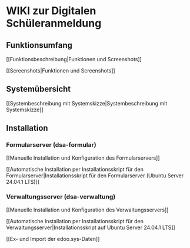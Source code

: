 # WIKI zur Digitalen Schüleranmeldung
## Funktionsumfang
[[Funktionsbeschreibung|Funktionen und Screenshots]]

[[Screenshots|Funktionen und Screenshots]]




## Systemübersicht
[[Systembeschreibung mit Systemskizze|Systembeschreibung mit Systemskizze]]

## Installation
### Formularserver (dsa-formular)
[[Manuelle Installation und Konfiguration des Formularservers]]

[[Automatische Installation per Installationsskript für den Formularserver|Installationsskript für den Formularserver (Ubuntu Server 24.04.1 LTS)]]

### Verwaltungsserver (dsa-verwaltung)
[[Manuelle Installation und Konfiguration des Verwaltungsservers]]

[[Automatische Installation per Installationsskript für den Verwaltungsserver|Installationsskript auf Ubuntu Server 24.04.1 LTS]]

[[Ex- und Import der edoo.sys-Daten]]

